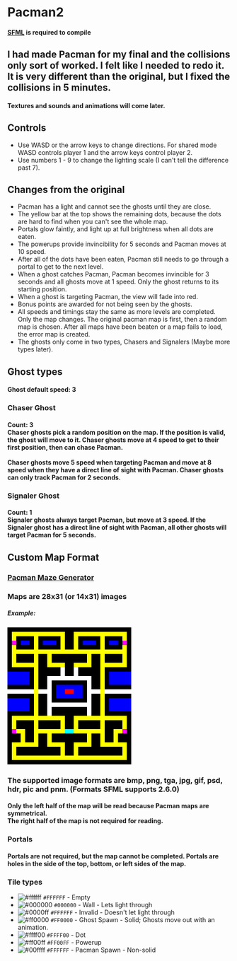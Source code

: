 # Pacman2

#### [SFML](https://www.sfml-dev.org/download.php) is required to compile

## I had made Pacman for my final and the collisions only sort of worked. I felt like I needed to redo it. It is very different than the original, but I fixed the collisions in 5 minutes.
#### Textures and sounds and animations will come later.

## Controls
- Use WASD or the arrow keys to change directions. For shared mode WASD controls player 1 and the arrow keys control player 2.
- Use numbers 1 - 9 to change the lighting scale (I can't tell the difference past 7).

## Changes from the original
- Pacman has a light and cannot see the ghosts until they are close.
- The yellow bar at the top shows the remaining dots, because the dots are hard to find when you can't see the whole map.
- Portals glow faintly, and light up at full brightness when all dots are eaten.
- The powerups provide invincibility for 5 seconds and Pacman moves at 10 speed.
- After all of the dots have been eaten, Pacman still needs to go through a portal to get to the next level.
- When a ghost catches Pacman, Pacman becomes invincible for 3 seconds and all ghosts move at 1 speed. Only the ghost returns to its starting position.
- When a ghost is targeting Pacman, the view will fade into red.
- Bonus points are awarded for not being seen by the ghosts.
- All speeds and timings stay the same as more levels are completed. Only the map changes. The original pacman map is first, then a random map is chosen. After all maps have been beaten or a map fails to load, the error map is created.
- The ghosts only come in two types, Chasers and Signalers (Maybe more types later).

## Ghost types
#### Ghost default speed: 3
### Chaser Ghost
#### Count: 3<br>Chaser ghosts pick a random position on the map. If the position is valid, the ghost will move to it. Chaser ghosts move at 4 speed to get to their first position, then can chase Pacman.<br><br>Chaser ghosts move 5 speed when targeting Pacman and move at 8 speed when they have a direct line of sight with Pacman. Chaser ghosts can only track Pacman for 2 seconds.

### Signaler Ghost
#### Count: 1<br>Signaler ghosts always target Pacman, but move at 3 speed. If the Signaler ghost has a direct line of sight with Pacman, all other ghosts will target Pacman for 5 seconds.


## Custom Map Format
### [Pacman Maze Generator](https://shaunlebron.github.io/pacman-mazegen/tetris/many.htm)
### Maps are 28x31 (or 14x31) images
##### Example: 
<img src="res/maps/map0.png" width="280" height="310" style="image-rendering: pixelated"></img>
### The supported image formats are bmp, png, tga, jpg, gif, psd, hdr, pic and pnm. (Formats SFML supports 2.6.0)
#### Only the left half of the map will be read because Pacman maps are symmetrical.<br>The right half of the map is not required for reading.
### Portals
#### Portals are not required, but the map cannot be completed. Portals are holes in the side of the top, bottom, or left sides of the map.
### Tile types
- ![#ffffff](https://placehold.co/16x16/ffffff/ffffff.png) `#FFFFFF` - Empty
- ![#000000](https://placehold.co/16x16/000000/000000.png) `#000000` - Wall - Lets light through
- ![#0000ff](https://placehold.co/16x16/0000ff/0000ff.png) `#FFFFFF` - Invalid - Doesn't let light through
- ![#ff0000](https://placehold.co/16x16/ff0000/ff0000.png) `#FF0000` - Ghost Spawn - Solid; Ghosts move out with an animation.
- ![#ffff00](https://placehold.co/16x16/ffff00/ffff00.png) `#FFFF00` - Dot
- ![#ff00ff](https://placehold.co/16x16/ff00ff/ff00ff.png) `#FF00FF` - Powerup
- ![#00ffff](https://placehold.co/16x16/00ffff/00ffff.png) `#FFFFFF` - Pacman Spawn - Non-solid
